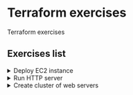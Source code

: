 # Terraform exercises
Terraform exercises

## Exercises list

<details>
<summary>Deploy EC2 instance</summary>

**Task:**
- deploy EC2 instance with Terraform

**Directory**: `deploy-ec2`
<details>
<summary>Create configuration file</summary>

```bash
touch server.tf
```
</details>

<details>
<summary>Use AWS provider</summary>

```hcl
provider "aws" {
  region = "eu-central-1"
}
```
</details>

<details>
<summary>Add AWS AMI Datasource</summary>

- use `data "<PROVIDER>_<DATASOURCE_TYPE>" "<NAME>" {}` syntax
</details>

<details>
<summary>Add EC2 instance</summary>

- use `resource "<PROVIDER>_<RESOURCE_TYPE>" "<LOCAL_NAME>" {}` syntax
- use arguments:
  - `ami` use datasource reference syntax - `data.<PROVIDER>_<TYPE>.<NAME>.<ATTRIBUTE>`
  - `instance_type`
  - `tags.Name` - set EC2 instance name
</details>

<details>
<summary>Initialize providers</summary>

```bash
terraform init
```
</details>

<details>
<summary>Plan deployment</summary>

```bash
terraform plan
```
</details>

<details>
<summary>Apply deployment</summary>

```bash
terraform apply
```
</details>

<details>
<summary>Destroy deployment</summary>

```bash
terraform destroy
```
</details>
<hr>
</details>
<details>
<summary>Run HTTP server</summary>

**Task:**
- deploy EC2 instance with HTTP server
- output IP address

![http server](./http-server/http-server.png)

**Directory**: `http-server`

<details>
<summary>Use aws provider</summary>

```hcl
provider "aws" {
  region = "eu-central-1"
}
```
</details>

<details>
<summary>Add AMI data source</summary>

- use arguments:
  - `owners`
  - `most_recent`
  - `filter` block by name

```hcl
data "aws_ami" "ubuntu" {
  owners = ["099720109477"] # AWS account ID of Canonical
  most_recent = true
  filter = {
    name = "name"
    values = ["ubuntu/images/hvm-ssd/ubuntu-bionic-18.04-amd64-server-*"]
  }
}
```
</details>

<details>
<summary>Add security group resource</summary>

- use arguments:
  - `name` - name of the security group
  - `ingress` - incoming traffic configuration
    - `from_port` - `to_port` - open ports range
    - `protocol`
    - `cidr_blocks` - CIDR block for incoming IP addresses
</details>

<details>
<summary>Add EC2 instance</summary>

- `ami` - use from resource
- `instance_type`
- `vpc_security_group_ids` - use `id` of previously created security group  
- `user_data` - for running custom script after deploying, use heredoc syntax  
- `tags.Name` - name on AWS
</details>

<details>
<summary>Use input variable for port</summary>

- use `varaible` syntax
  - `description`
  - `default`
  - `type`
- use variable reference (`var.<VARIABLE_NAME>`) in security group
- use interpolation `"${...}"` in `user_data`
</details>

<details>
<summary>Use output for instance IP</summary>

- use `output "<NAME>" {value, description}` syntax
</details>

<hr>
</details>

<details>
<summary>Create cluster of web servers</summary>

**Task:**
- deploy cluster of http servers

![cluster of http servers](http-server-cluster/http-server-cluster.drawio.png)

**Directory**: `http-server-cluster`

<details>
<summary>Solution</summary>

<details>
<summary>Use AWS provider</summary>

- use `provider "<PROVIDER_NAME>" {}` syntax
- use `eu-cental-1` region
</details>

<details>
<summary>Create AMI Data source for Launch Configuration</summary>

- use `data "<PROVIDER>_<DATASOURCE_TYPE>" "LOCAL_NAME"` syntax
- use Canonical owner id
- use most recent image
- use Ubuntu 18.04 for name filter
</details>

<details>
<summary>Use input variable for security group http port</summary>

- use `variable "<NAME>" {}` syntax
- use port `8080` as default value
- add description
</details>

<details>
<summary>Create Security Group for Launch Configuration</summary>

- add name
- use port value from variable
- allow incoming traffic from all IPs to port from variable
</details>

<details>
<summary>Create Launch Configuration for Auto Scaling Group</summary>

- use image id from AMI datasource
- use `t2.micro` instance type
- use id of previously created security group
- use `user_data` for starting httpd server with port from variable 
- use `create_before_destroy` lifecycle settings because
  - launch configuration is immutable
  - we need create new launch configuration before destroying old
  - by default Terraform destroys old resource than creates new

</details>

<details>
<summary>Fetch default VPC for Subnet ids</summary>

- use default VPC
</details>

<details>
<summary>Fetch Subnet ids from default VPC for AWG</summary>

- use VPC id

</details>

<details>
<summary>Create Auto Scaling Group</summary>

- set VPC zone identifier from Subnet ids
- use previously created launch configuration
- deploy from 2 to 10 instances
- add name with `tag.key = 'Name'`, use `propagate_at_launch` to propagate tag to EC2 instances
- use launch configuration name as `name_prefix` to re-create ASG if launch configuration was changed
- set health check type
- set target group ARNs

</details>

<details>
<summary>Create Load balancer</summary>

- add name
- use Application LB type
- use previously created subnets ids as value for `subnets` 
- use security group

</details>

<details>
<summary>Create Load balancer listener</summary>

- set Load Balancer ARN
- set protocol
- set port
- set fixed response as default action
  - set content type
  - set message body
  - set status code
</details>

<details>
<summary>Create Security group for Load balancer</summary>

- set name
- configure incoming traffic
  - allow tcp traffic from all ips
  - open 80 port
- configure outgoing traffic
  - allow all outbound requests
</details>

<details>
<summary>Create Target group</summary>

- set name
- set port from env var for HTTP server
- set protocol
- set VPC id
- set health check parameters
  - path
  - protocol
  - matcher (port number)
  - interval
  - timeout
  - healthy threshold
  - unhealthy threshold
</details>

<details>
<summary>ALB Listener Rule</summary>

- set ALB Listener ARN
- set priority
- set path pattern to condition
- set action
  - forward to ALB Target Group

</details>

<details>
<summary>Output ALB DNS name</summary>

- use `dns_name` attribute
- add description

</details>

</details>

<hr>
</details>
